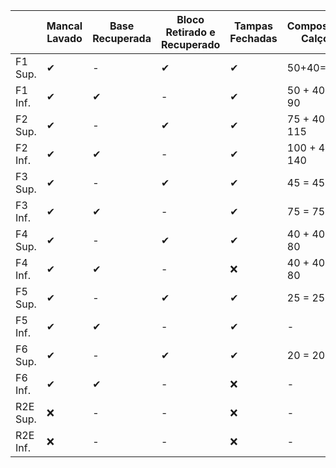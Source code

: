 |         | Mancal Lavado | Base Recuperada | Bloco Retirado e Recuperado | Tampas Fechadas | Composição Calços| Quadro Programado | Situação | Bloco de Pressão (Situação)|
|---------|---------------|-----------------|-----------------------------|-----------------|-----------|-------------------|----------|------------------|
| F1 Sup. | ✔             | -               | ✔                          | ✔               | 50+40=90  | 6006              | ✔        | Montar composição  |
| F1 Inf. | ✔             | ✔               | -                          | ✔               | 50 + 40 = 90 | 6014           | ✔        |  Montar composição  |
| F2 Sup. | ✔     | -    | ✔     | ✔     | 75 + 40 = 115 | 6028 | ✔ | Montar composição |
| F2 Inf. | ✔     | ✔    | -     | ✔      | 100 + 40 = 140 | 6026 | ✔ | Montar composição  |
| F3 Sup. | ✔     | -    | ✔     | ✔     | 45 = 45 | 6040 | ✔ | Montar composição  |
| F3 Inf. | ✔     | ✔    | -     | ✔     | 75 = 75 | 6034 | ✔ | Montar composição  |
| F4 Sup. | ✔      | -    | ✔    | ✔     |40 + 40 = 80| 6011 | ✔ | Montar composição  |
| F4 Inf. | ✔     | ✔    | -     | ❌    | 40 + 40 = 80 | 6010 | ✔ | Montar composição  |
| F5 Sup. | ✔     | -    | ✔     | ✔      | 25 = 25 | 6035 | ✔ | Finalizado montagem |
| F5 Inf. | ✔     | ✔    | -     | ✔      | - | 6031 | ✔ | Montar composição  |
| F6 Sup. | ✔     | -    | ✔     | ✔      | 20 = 20 | 6041 | ✔ | Finalizado Montagem |
| F6 Inf. | ✔     | ✔    | -     | ❌     | - | 6003 | ✔ | Montar composição  |
| R2E Sup. | ❌   | -     | -     | ❌     | - | 5000 | ❌ | - |
| R2E Inf. | ❌   | -   | -     | ❌      | - | 5002 | ❌ | - |




